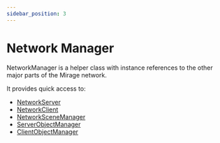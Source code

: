 ```yaml
---
sidebar_position: 3
---
```

# Network Manager

NetworkManager is a helper class with instance references to the other major parts of the Mirage network.

It provides quick access to:  

- [NetworkServer](/docs/reference/Mirage/NetworkServer)
- [NetworkClient](/docs/reference/Mirage/NetworkClient)
- [NetworkSceneManager](/docs/reference/Mirage/NetworkSceneManager)
- [ServerObjectManager](/docs/reference/Mirage/ServerObjectManager)
- [ClientObjectManager](/docs/reference/Mirage/ClientObjectManager)